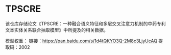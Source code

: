 # TPSCRE
该仓库存储论文《TPSCRE：一种融合语义特征和多层交叉注意力机制的中药专利文本实体关系联合抽取模型》中所提及的相关数据。

模型权重：
链接：https://pan.baidu.com/s/1d4tQKYO3Q-2M8c3LjyUcAQ 
提取码：2002
